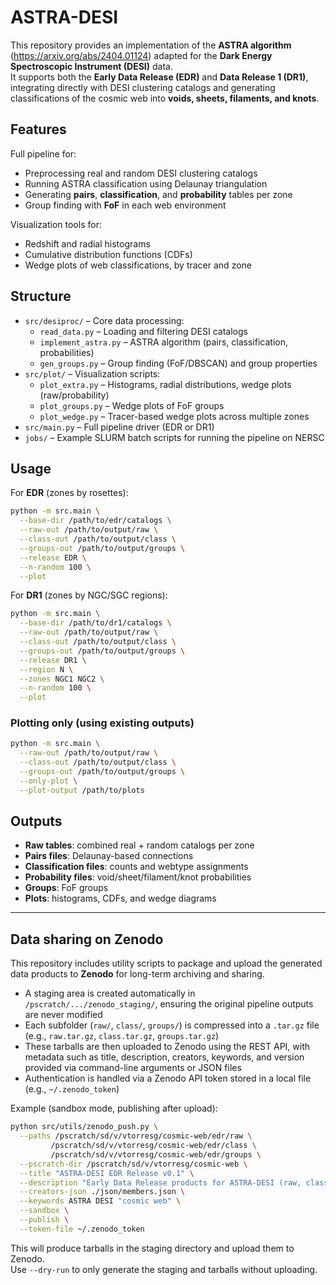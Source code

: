 # ASTRA-DESI

This repository provides an implementation of the **ASTRA algorithm** (https://arxiv.org/abs/2404.01124) adapted for the **Dark Energy Spectroscopic Instrument (DESI)** data.  
It supports both the **Early Data Release (EDR)** and **Data Release 1 (DR1)**, integrating directly with DESI clustering catalogs and generating classifications of the cosmic web into **voids, sheets, filaments, and knots**.


## Features

Full pipeline for:
  - Preprocessing real and random DESI clustering catalogs
  - Running ASTRA classification using Delaunay triangulation
  - Generating **pairs**, **classification**, and **probability** tables per zone
  - Group finding with **FoF** in each web environment

Visualization tools for:
  - Redshift and radial histograms
  - Cumulative distribution functions (CDFs)
  - Wedge plots of web classifications, by tracer and zone


## Structure

- `src/desiproc/` – Core data processing:
  - `read_data.py` – Loading and filtering DESI catalogs
  - `implement_astra.py` – ASTRA algorithm (pairs, classification, probabilities)
  - `gen_groups.py` – Group finding (FoF/DBSCAN) and group properties
- `src/plot/` – Visualization scripts:
  - `plot_extra.py` – Histograms, radial distributions, wedge plots (raw/probability)
  - `plot_groups.py` – Wedge plots of FoF groups
  - `plot_wedge.py` – Tracer-based wedge plots across multiple zones
- `src/main.py` – Full pipeline driver (EDR or DR1)
- `jobs/` – Example SLURM batch scripts for running the pipeline on NERSC


## Usage

For **EDR** (zones by rosettes):

```bash
python -m src.main \
  --base-dir /path/to/edr/catalogs \
  --raw-out /path/to/output/raw \
  --class-out /path/to/output/class \
  --groups-out /path/to/output/groups \
  --release EDR \
  --n-random 100 \
  --plot
```

For **DR1** (zones by NGC/SGC regions):

```bash
python -m src.main \
  --base-dir /path/to/dr1/catalogs \
  --raw-out /path/to/output/raw \
  --class-out /path/to/output/class \
  --groups-out /path/to/output/groups \
  --release DR1 \
  --region N \
  --zones NGC1 NGC2 \
  --n-random 100 \
  --plot
```

### Plotting only (using existing outputs)

```bash
python -m src.main \
  --raw-out /path/to/output/raw \
  --class-out /path/to/output/class \
  --groups-out /path/to/output/groups \
  --only-plot \
  --plot-output /path/to/plots
```


## Outputs

- **Raw tables**: combined real + random catalogs per zone  
- **Pairs files**: Delaunay-based connections
- **Classification files**: counts and webtype assignments
- **Probability files**: void/sheet/filament/knot probabilities
- **Groups**: FoF groups
- **Plots**: histograms, CDFs, and wedge diagrams

---
## Data sharing on Zenodo

This repository includes utility scripts to package and upload the generated data products to **Zenodo** for long-term archiving and sharing.  

- A staging area is created automatically in `/pscratch/.../zenodo_staging/`, ensuring the original pipeline outputs are never modified
- Each subfolder (`raw/`, `class/`, `groups/`) is compressed into a `.tar.gz` file (e.g., `raw.tar.gz`, `class.tar.gz`, `groups.tar.gz`)
- These tarballs are then uploaded to Zenodo using the REST API, with metadata such as title, description, creators, keywords, and version provided via command-line arguments or JSON files
- Authentication is handled via a Zenodo API token stored in a local file (e.g., `~/.zenodo_token`)

Example (sandbox mode, publishing after upload):

```bash
python src/utils/zenodo_push.py \
  --paths /pscratch/sd/v/vtorresg/cosmic-web/edr/raw \
         /pscratch/sd/v/vtorresg/cosmic-web/edr/class \
         /pscratch/sd/v/vtorresg/cosmic-web/edr/groups \
  --pscratch-dir /pscratch/sd/v/vtorresg/cosmic-web \
  --title "ASTRA-DESI EDR Release v0.1" \
  --description "Early Data Release products for ASTRA-DESI (raw, class, groups)." \
  --creators-json ./json/members.json \
  --keywords ASTRA DESI "cosmic web" \
  --sandbox \
  --publish \
  --token-file ~/.zenodo_token
```

This will produce tarballs in the staging directory and upload them to Zenodo.  
Use `--dry-run` to only generate the staging and tarballs without uploading.
